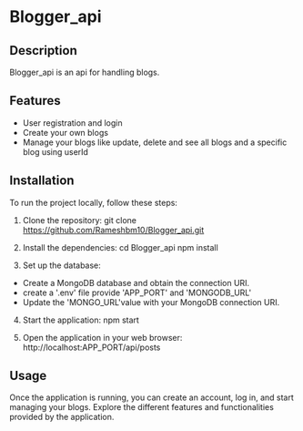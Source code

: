 # Blogger_api

## Description

Blogger_api is an api for handling blogs.

## Features

- User registration and login
- Create your own blogs
- Manage your blogs like update, delete and see all blogs and a specific blog using userId

## Installation

To run the project locally, follow these steps:

1. Clone the repository:
   git clone https://github.com/Rameshbm10/Blogger_api.git

2. Install the dependencies:
   cd Blogger_api
   npm install

3. Set up the database:
- Create a MongoDB database and obtain the connection URI.
- create a '.env' file provide 'APP_PORT' and 'MONGODB_URL'
- Update the 'MONGO_URL'value with your MongoDB connection URI.

4. Start the application:
   npm start
   
6. Open the application in your web browser:
   http://localhost:APP_PORT/api/posts

## Usage

Once the application is running, you can create an account, log in, and start managing your blogs.
Explore the different features and functionalities provided by the application.

